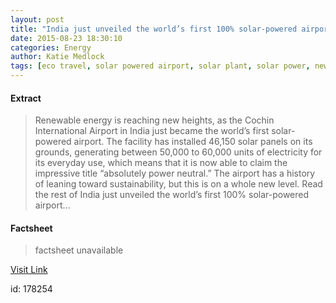 ```yaml
---
layout: post
title: "India just unveiled the world’s first 100% solar-powered airport"
date: 2015-08-23 18:30:10
categories: Energy
author: Katie Medlock
tags: [eco travel, solar powered airport, solar plant, solar power, news, clean tech, sustainable energy, solar, renewable energy]
---
```



#### Extract
>Renewable energy is reaching new heights, as the Cochin International Airport in India just became the world’s first solar-powered airport. The facility has installed 46,150 solar panels on its grounds, generating between 50,000 to 60,000 units of electricity for its everyday use, which means that it is now able to claim the impressive title “absolutely power neutral.&#8221; The airport has a history of leaning toward sustainability, but this is on a whole new level. Read the rest of India just unveiled the world&#8217;s first 100% solar-powered airport...

#### Factsheet
>factsheet unavailable

[Visit Link](http://inhabitat.com/india-just-unveiled-the-worlds-first-100-solar-powered-airport/)

id:  178254
